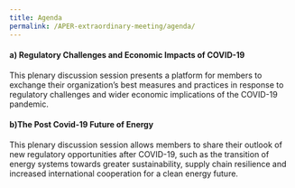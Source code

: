 ```yaml
---
title: Agenda
permalink: /APER-extraordinary-meeting/agenda/
---
```


#### a) Regulatory Challenges and Economic Impacts of COVID-19
This plenary discussion session presents a platform for members to exchange their organization’s best measures and practices in response to regulatory challenges and wider economic implications of the COVID-19 pandemic.
 
#### b)The Post Covid-19 Future of Energy
This plenary discussion session allows members to share their outlook of new regulatory opportunities after COVID-19, such as the transition of energy systems
towards greater sustainability, supply chain resilience and increased international cooperation for a clean energy future.
